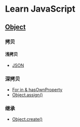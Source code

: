 # Learn JavaScript

## [Object](Object/)

### 拷贝

#### 浅拷贝

* [JSON](Object/#json)

### 深拷贝

* [For in & hasOwnProperty](Object#for-in--hasownproperty)
* [Object.assign()](Object#objectassign)

### 继承

* [Object.create()](Object#objectcreate)


